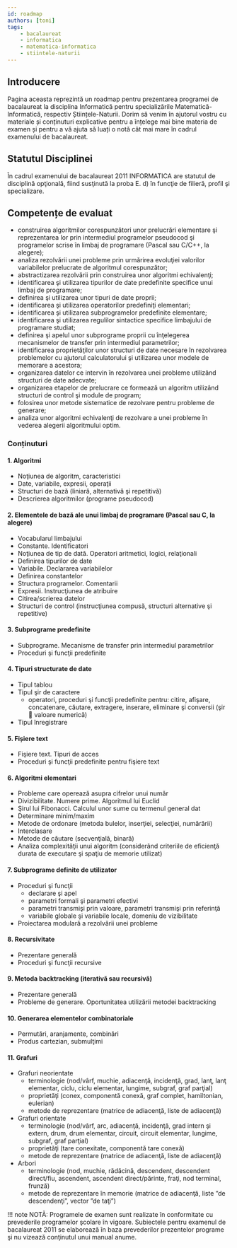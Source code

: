 ```yaml
---
id: roadmap
authors: [toni]
tags:
    - bacalaureat
    - informatica
    - matematica-informatica
    - stiintele-naturii
---
```


## Introducere

Pagina aceasta reprezintă un roadmap pentru prezentarea programei de bacalaureat la disciplina Informatică pentru specializările Matematică-Informatică, respectiv Științele-Naturii. Dorim să venim în ajutorul vostru cu materiale și conținuturi explicative pentru a înțelege mai bine materia de examen și pentru a vă ajuta să luați o notă cât mai mare în cadrul examenului de bacalaureat.

## Statutul Disciplinei

În cadrul examenului de bacalaureat 2011 INFORMATICA are statutul de disciplină 
opţională, fiind susţinută la proba E. d) în funcţie de filieră, profil şi specializare. 

## Competențe de evaluat

- construirea algoritmilor corespunzători unor prelucrări elementare şi reprezentarea lor 
prin intermediul programelor pseudocod şi programelor scrise în limbaj de 
programare (Pascal sau C/C++, la alegere);
- analiza rezolvării unei probleme prin urmărirea evoluţiei valorilor variabilelor 
prelucrate de algoritmul corespunzător;
- abstractizarea rezolvării prin construirea unor algoritmi echivalenţi;
- identificarea şi utilizarea tipurilor de date predefinite specifice unui limbaj de 
programare;
- definirea şi utilizarea unor tipuri de date proprii;
- identificarea şi utilizarea operatorilor predefiniţi elementari;
- identificarea şi utilizarea subprogramelor predefinite elementare;
- identificarea şi utilizarea regulilor sintactice specifice limbajului de programare 
studiat;
- definirea şi apelul unor subprograme proprii cu înţelegerea mecanismelor de transfer 
prin intermediul parametrilor;
- identificarea proprietăţilor unor structuri de date necesare în rezolvarea problemelor 
cu ajutorul calculatorului şi utilizarea unor modele de memorare a acestora;
- organizarea datelor ce intervin în rezolvarea unei probleme utilizând structuri de date 
adecvate;
- organizarea etapelor de prelucrare ce formează un algoritm utilizând structuri de 
control şi module de program;
- folosirea unor metode sistematice de rezolvare pentru probleme de generare;
- analiza unor algoritmi echivalenţi de rezolvare a unei probleme în vederea alegerii 
algoritmului optim.

### Conținuturi

#### 1. Algoritmi
- Noţiunea de algoritm, caracteristici
- Date, variabile, expresii, operaţii
- Structuri de bază (liniară, alternativă şi repetitivă)
- Descrierea algoritmilor (programe pseudocod)

#### 2. Elementele de bază ale unui limbaj de programare (Pascal sau C, la alegere)
- Vocabularul limbajului
- Constante. Identificatori
- Noţiunea de tip de dată. Operatori aritmetici, logici, relaţionali
- Definirea tipurilor de date
- Variabile. Declararea variabilelor
- Definirea constantelor
- Structura programelor. Comentarii
- Expresii. Instrucţiunea de atribuire
- Citirea/scrierea datelor
- Structuri de control (instrucţiunea compusă, structuri alternative şi repetitive)

#### 3. Subprograme predefinite
- Subprograme. Mecanisme de transfer prin intermediul parametrilor
- Proceduri şi funcţii predefinite

#### 4. Tipuri structurate de date
- Tipul tablou
- Tipul şir de caractere
  - operatori, proceduri şi funcţii predefinite pentru: citire, afişare, concatenare, 
căutare, extragere, inserare, eliminare şi conversii (şir  valoare numerică)
- Tipul înregistrare

#### 5. Fișiere text
- Fişiere text. Tipuri de acces
- Proceduri şi funcţii predefinite pentru fişiere text

#### 6. Algoritmi elementari
- Probleme care operează asupra cifrelor unui număr
- Divizibilitate. Numere prime. Algoritmul lui Euclid
- Şirul lui Fibonacci. Calculul unor sume cu termenul general dat
- Determinare minim/maxim
- Metode de ordonare (metoda bulelor, inserţiei, selecţiei, numărării)
- Interclasare
- Metode de căutare (secvenţială, binară)
- Analiza complexităţii unui algoritm (considerând criteriile de eficienţă durata
de executare şi spaţiu de memorie utilizat)

#### 7. Subprograme definite de utilizator
- Proceduri şi funcţii
  - declarare şi apel
  - parametri formali şi parametri efectivi
  - parametri transmişi prin valoare, parametri transmişi prin referinţă
  - variabile globale şi variabile locale, domeniu de vizibilitate
- Proiectarea modulară a rezolvării unei probleme

#### 8. Recursivitate
- Prezentare generală
- Proceduri şi funcţii recursive

#### 9. Metoda backtracking (iterativă sau recursivă) 
- Prezentare generală
- Probleme de generare. Oportunitatea utilizării metodei backtracking

#### 10. Generarea elementelor combinatoriale
- Permutări, aranjamente, combinări
- Produs cartezian, submulţimi

#### 11. Grafuri
- Grafuri neorientate
  - terminologie (nod/vârf, muchie, adiacenţă, incidenţă, grad, lanţ, lanţ 
elementar, ciclu, ciclu elementar, lungime, subgraf, graf parţial)
  - proprietăţi (conex, componentă conexă, graf complet, hamiltonian, 
eulerian)
  - metode de reprezentare (matrice de adiacenţă, liste de adiacenţă)
- Grafuri orientate
  - terminologie (nod/vârf, arc, adiacenţă, incidenţă, grad intern şi extern, 
drum, drum elementar, circuit, circuit elementar, lungime, subgraf, graf parţial)
  - proprietăţi (tare conexitate, componentă tare conexă)
  - metode de reprezentare (matrice de adiacenţă, liste de adiacenţă)
- Arbori
  - terminologie (nod, muchie, rădăcină, descendent, descendent direct/fiu,
ascendent, ascendent direct/părinte, fraţi, nod terminal, frunză)
  - metode de reprezentare în memorie (matrice de adiacenţă, liste ”de 
descendenţi”, vector ”de taţi”)

!!! note NOTĂ: Programele de examen sunt realizate în conformitate cu prevederile 
programelor şcolare în vigoare. Subiectele pentru examenul de bacalaureat 2011 se 
elaborează în baza prevederilor prezentelor programe şi nu vizează conţinutul unui 
manual anume.
